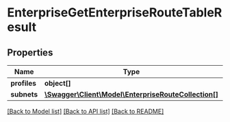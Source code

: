 # EnterpriseGetEnterpriseRouteTableResult

## Properties
Name | Type | Description | Notes
------------ | ------------- | ------------- | -------------
**profiles** | **object[]** |  | [optional] 
**subnets** | [**\Swagger\Client\Model\EnterpriseRouteCollection[]**](EnterpriseRouteCollection.md) |  | [optional] 

[[Back to Model list]](../README.md#documentation-for-models) [[Back to API list]](../README.md#documentation-for-api-endpoints) [[Back to README]](../README.md)



